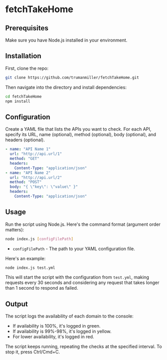 # fetchTakeHome

## Prerequisites

Make sure you have Node.js installed in your environment.

## Installation

First, clone the repo:

```bash
git clone https://github.com/trumanmiller/fetchTakeHome.git
```

Then navigate into the directory and install dependencies:

```bash
cd fetchTakeHome
npm install
```

## Configuration

Create a YAML file that lists the APIs you want to check. For each API, specify its URL, name (optional), method (optional), body (optional), and headers (optional).

```yaml
- name: "API Name 1"
  url: "http://api.url/1"
  method: "GET"
  headers:
    Content-Type: "application/json"
- name: "API Name 2"
  url: "http://api.url/2"
  method: "POST"
  body: "{ \"key\": \"value\" }"
  headers:
    Content-Type: "application/json"
```

## Usage

Run the script using Node.js. Here's the command format (argument order matters):

```bash
node index.js [configFilePath]
```

- `configFilePath` - The path to your YAML configuration file.

Here's an example:

```bash
node index.js test.yml
```

This will start the script with the configuration from `test.yml`, making requests every 30 seconds and considering any request that takes longer than 1 second to respond as failed.

## Output

The script logs the availability of each domain to the console:

- If availability is 100%, it's logged in green.
- If availability is 99%-98%, it's logged in yellow.
- For lower availability, it's logged in red.


The script keeps running, repeating the checks at the specified interval. To stop it, press Ctrl/Cmd+C.
